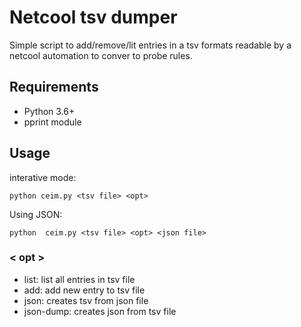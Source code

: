 Netcool tsv dumper
====

Simple script to add/remove/lit entries in a tsv formats readable by a netcool automation to conver to probe rules.

Requirements
---

- Python 3.6+
-  pprint module

Usage
----

interative mode:

```
python ceim.py <tsv file> <opt>
```


Using JSON:

```
python  ceim.py <tsv file> <opt> <json file>
```

### < opt >
- list: list all entries in tsv file
- add: add new entry to tsv file
- json: creates tsv from json file
- json-dump: creates json from tsv file
